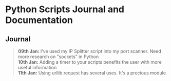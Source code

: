 # Python Scripts Journal and Documentation <br>

## Journal
>**09th Jan:** I've used my IP Splitter script into my port scanner. Need more research on "sockets" in Python <br>
>**10th Jan:** Adding a timer to your scripts benefits the user with more useful information <br>
>**11th Jan:** Using urllib.request has several uses. It's a precious module <br>